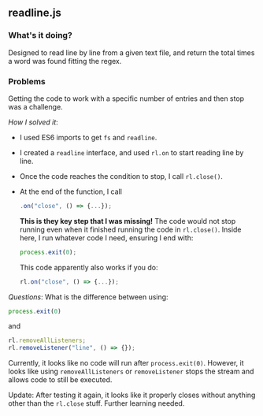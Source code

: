 ## readline.js

### What's it doing?
Designed to read line by line from a given text file, and return the total times a word was found fitting the regex.

### Problems
Getting the code to work with a specific number of entries and then stop was a challenge.

*How I solved it*:
    
- I used ES6 imports to get `fs` and `readline`. 
- I created a `readline` interface, and used `rl.on` to start reading line by line.
- Once the code reaches the condition to stop, I call `rl.close()`.
- At the end of the function, I call 
    ```js
    .on("close", () => {...});
    ```
    **This is they key step that I was missing!**
    The code would not stop running even when it finished running the code
    in `rl.close()`.
    Inside here, I run whatever code I need, ensuring I end with:
    ```js
    process.exit(0);
    ```

    This code apparently also works if you do:
    ```js
    rl.on("close", () => {...});
    ```

*Questions*:
What is the difference between using:

```js
process.exit(0)
```

and


```js
rl.removeAllListeners;
rl.removeListener("line", () => {});
```

Currently, it looks like no code will run after `process.exit(0)`. However, it looks like using `removeAllListeners` or `removeListener` stops the stream and allows code to still be executed.

Update: After testing it again, it looks like it properly closes without anything other than the `rl.close` stuff. Further learning needed.